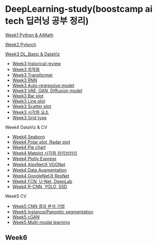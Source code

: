 # DeepLearning-study(boostcamp ai tech 딥러닝 공부 정리)

[Week1 Python & AiMath](https://github.com/imsmile2000/DeepLearning-study/tree/master/Week1)

[Week2 Pytorch](https://github.com/imsmile2000/DeepLearning-study/tree/master/Week2)

[Week3 DL_Basic & DataViz](https://github.com/imsmile2000/DeepLearning-study/tree/master/Week3)
  - [Week3 historical review](https://imsmile2000.tistory.com/49)
  - [Week3 최적화](https://imsmile2000.tistory.com/66)
  - [Week3 Transformer](https://imsmile2000.tistory.com/142)
  - [Week3 RNN](https://imsmile2000.tistory.com/69)
  - [Week3 Auto-regressive model](https://imsmile2000.tistory.com/145)
  - [Week3 VAE, GAN, Diffusion model](https://imsmile2000.tistory.com/148)
  - [Week3 Bar plot](https://imsmile2000.tistory.com/149)
  - [Week3 Line plot](https://imsmile2000.tistory.com/150)
  - [Week3 Scatter plot](https://imsmile2000.tistory.com/151)
  - [Week3 시각화 요소](https://imsmile2000.tistory.com/152)
  - [Week3 Grid type](https://imsmile2000.tistory.com/153)

Week4 DataViz & CV
  - [Week4 Seaborn](https://imsmile2000.tistory.com/155)
  - [Week4 Polar plot, Radar plot](https://imsmile2000.tistory.com/160)
  - [Week4 Pie chart](https://imsmile2000.tistory.com/161)
  - [Week4 Matplot 시각화 라이브러리](https://imsmile2000.tistory.com/163)
  - [Week4 Plotly Express](https://imsmile2000.tistory.com/164)
  - [Week4 AlexNet과 VGGNet](https://imsmile2000.tistory.com/156)
  - [Week4 Data Augmentation](https://imsmile2000.tistory.com/157)
  - [Week4 GoogleNet과 ResNet](https://imsmile2000.tistory.com/158)
  - [Week4 FCN, U-Net, DeepLab](https://imsmile2000.tistory.com/159)
  - [Week4 R-CNN, YOLO, SSD](https://imsmile2000.tistory.com/162)
  
Week5 CV
  - [Week5 CNN 결과 분석 기법](https://imsmile2000.tistory.com/165)
  - [Week5 Instance/Panoptic segmentation](https://imsmile2000.tistory.com/166)
  - [Week5 cGAN](https://imsmile2000.tistory.com/167)
  - [Week5 Multi-modal learning](https://imsmile2000.tistory.com/168)
  
Week6 
  - 
  
